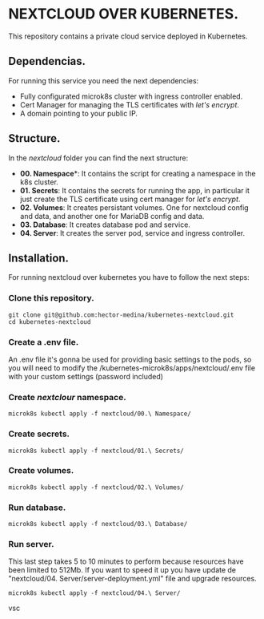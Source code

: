 # NEXTCLOUD OVER KUBERNETES.

This repository contains a private cloud service deployed in Kubernetes.

## Dependencias.

For running this service you need the next dependencies:
- Fully configurated microk8s cluster with ingress controller enabled.
- Cert Manager for managing the TLS certificates with *let's encrypt*.
- A domain pointing to your public IP.

## Structure.

In the *nextcloud* folder you can find the next structure:

- **00. Namespace***: It contains the script for creating a namespace in the k8s cluster.
- **01. Secrets**: It contains the secrets for running the app, in particular it just create the TLS certificate using cert manager for *let's encrypt*.
- **02. Volumes**: It creates persistant volumes. One for nextcloud config and data, and another one for MariaDB config and data.
- **03. Database**: It creates database pod and service.
- **04. Server**: It creates the server pod, service and ingress controller.

## Installation.

For running nextcloud over kubernetes you have to follow the next steps:

### Clone this repository.

````
git clone git@github.com:hector-medina/kubernetes-nextcloud.git
cd kubernetes-nextcloud
````

### Create a .env file.

An .env file it's gonna be used for providing basic settings to the pods, so you will need to modify the /kubernetes-microk8s/apps/nextcloud/.env file with your custom settings (password included)

### Create *nextclour* namespace.

````
microk8s kubectl apply -f nextcloud/00.\ Namespace/
````

### Create secrets.

````
microk8s kubectl apply -f nextcloud/01.\ Secrets/
````
### Create volumes.

````
microk8s kubectl apply -f nextcloud/02.\ Volumes/
````

### Run database.

````
microk8s kubectl apply -f nextcloud/03.\ Database/
````

### Run server.

This last step takes 5 to 10 minutes to perform because resources have been limited to 512Mb. If you want to speed it up you have update de "nextcloud/04. Server/server-deployment.yml" file and upgrade resources.

````
microk8s kubectl apply -f nextcloud/04.\ Server/
````
vsc
